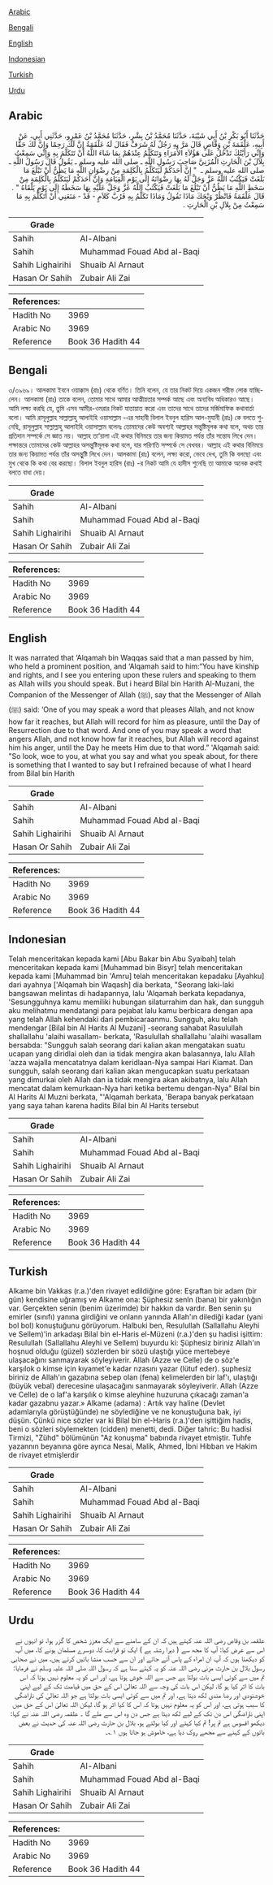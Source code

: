 [Arabic](#arabic)

[Bengali](#bengali)

[English](#english)

[Indonesian](#indonesian)

[Turkish](#turkish)

[Urdu](#urdu)

## Arabic


<div dir="rtl" lang="ar" style={{fontSize:'larger',backgroundColor:'#f8f9fa',padding:20}}>
حَدَّثَنَا أَبُو بَكْرِ بْنُ أَبِي شَيْبَةَ، حَدَّثَنَا مُحَمَّدُ بْنُ بِشْرٍ، حَدَّثَنَا مُحَمَّدُ بْنُ عَمْرٍو، حَدَّثَنِي أَبِي، عَنْ أَبِيهِ، عَلْقَمَةَ بْنِ وَقَّاصٍ قَالَ مَرَّ بِهِ رَجُلٌ لَهُ شَرَفٌ فَقَالَ لَهُ عَلْقَمَةُ إِنَّ لَكَ رَحِمًا وَإِنَّ لَكَ حَقًّا وَإِنِّي رَأَيْتُكَ تَدْخُلُ عَلَى هَؤُلاَءِ الأُمَرَاءِ وَتَتَكَلَّمُ عِنْدَهُمْ بِمَا شَاءَ اللَّهُ أَنْ تَتَكَلَّمَ بِهِ وَإِنِّي سَمِعْتُ بِلاَلَ بْنَ الْحَارِثِ الْمُزَنِيَّ صَاحِبَ رَسُولِ اللَّهِ ـ صلى الله عليه وسلم ـ يَقُولُ قَالَ رَسُولُ اللَّهِ ـ صلى الله عليه وسلم ـ ‏ "‏ إِنَّ أَحَدَكُمْ لَيَتَكَلَّمُ بِالْكَلِمَةِ مِنْ رِضْوَانِ اللَّهِ مَا يَظُنُّ أَنْ تَبْلُغَ مَا بَلَغَتْ فَيَكْتُبُ اللَّهُ عَزَّ وَجَلَّ لَهُ بِهَا رِضْوَانَهُ إِلَى يَوْمِ الْقِيَامَةِ وَإِنَّ أَحَدَكُمْ لَيَتَكَلَّمُ بِالْكَلِمَةِ مِنْ سَخَطِ اللَّهِ مَا يَظُنُّ أَنْ تَبْلُغَ مَا بَلَغَتْ فَيَكْتُبُ اللَّهُ عَزَّ وَجَلَّ عَلَيْهِ بِهَا سَخَطَهُ إِلَى يَوْمِ يَلْقَاهُ ‏"‏ ‏.‏ قَالَ عَلْقَمَةُ فَانْظُرْ وَيْحَكَ مَاذَا تَقُولُ وَمَاذَا تَكَلَّمُ بِهِ فَرُبَّ كَلاَمٍ - قَدْ - مَنَعَنِي أَنْ أَتَكَلَّمَ بِهِ مَا سَمِعْتُ مِنْ بِلاَلِ بْنِ الْحَارِثِ ‏.‏
</div>
<div style={{backgroundColor:'#f8f9fa',padding:20, marginBottom: 10}}><table> <thead> <tr> <th>Grade</th> <th></th> </tr> </thead> <tbody> <tr><td>Sahih</td><td>Al-Albani</td></tr><tr><td>Sahih</td><td>Muhammad Fouad Abd al-Baqi</td></tr><tr><td>Sahih Lighairihi</td><td>Shuaib Al Arnaut</td></tr><tr><td>Hasan Or Sahih</td><td>Zubair Ali Zai</td></tr></tbody></table><table> <thead> <tr> <th>References:</th> <th></th> </tr> </thead> <tbody><tr><td>Hadith No</td><td>3969</td></tr><tr><td>Arabic No</td><td>3969</td></tr><tr><td>Reference</td><td>Book 36 Hadith 44</td></tr></tbody></table></div>

## Bengali


<div dir="ltr" lang="bn" style={{fontSize:'larger',backgroundColor:'#f8f9fa',padding:20}}>
৩/৩৯৬৯। আলকামা ইবনে ওয়াক্কাস (রাঃ) থেকে বর্ণিত। তিনি বলেন, যে তার নিকট দিয়ে একজন শরীফ লোক যাচ্ছিলেন। আলকামা (রাঃ) তাকে বলেন, তোমার সাথে আমার আত্মীয়তার সম্পর্ক আছে এবং অন্যবিধ অধিকারও আছে। আমি লক্ষ্য করছি যে, তুমি এসব আমীর-ওমরার নিকট যাতায়াত করো এবং তাদের সাথে তাদের মর্জিমাফিক কথাবার্তা বলো। আমি রাসূলুল্লাহ সাল্লাল্লাহু আলাইহি ওয়াসাল্লাম -এর সাহাবী বিলাল ইবনুল হারিস আল-মুযানী (রাঃ) কে বলতে শুনেছি, রাসূলুল্লাহ সাল্লাল্লাহু আলাইহি ওয়াসাল্লাম বলেনঃ তোমাদের কেউ অবশ্যই আল্লাহর সন্তুষ্টিমূলক কথা বলে, অথচ তার প্রতিদান সম্পর্কে সে জ্ঞাত নয়। আল্লাহ তা‘য়ালা এই কথার বিনিময়ে তার জন্য কিয়ামত পর্যন্ত তাঁর সন্তোয লিখে দেন। পক্ষান্তরে তোমাদের কেউ আল্লাহর অসন্তুষ্টিমূলক কথা বলে, যার পরিণতি সম্পর্কে সে বেখবর। আল্লাহ এই কথার বিনিময়ে তার জন্য কিয়ামত পর্যন্ত তাঁর অসন্তুুষ্টি লিখে দেন। আলকামা (রাঃ) বলেন, লক্ষ্য করো, ভেবে দেখ, তুমি কি বলছো এবং মুখ থেকে কি কথা বের করছো। বিলাল ইবনুল হারিস (রাঃ) -র নিকট আমি যে হাদীস শুনেছি তা আমাকে অনেক কথাই বলতে বাধা দেয়।
</div>
<div style={{backgroundColor:'#f8f9fa',padding:20, marginBottom: 10}}><table> <thead> <tr> <th>Grade</th> <th></th> </tr> </thead> <tbody> <tr><td>Sahih</td><td>Al-Albani</td></tr><tr><td>Sahih</td><td>Muhammad Fouad Abd al-Baqi</td></tr><tr><td>Sahih Lighairihi</td><td>Shuaib Al Arnaut</td></tr><tr><td>Hasan Or Sahih</td><td>Zubair Ali Zai</td></tr></tbody></table><table> <thead> <tr> <th>References:</th> <th></th> </tr> </thead> <tbody><tr><td>Hadith No</td><td>3969</td></tr><tr><td>Arabic No</td><td>3969</td></tr><tr><td>Reference</td><td>Book 36 Hadith 44</td></tr></tbody></table></div>

## English


<div dir="ltr" lang="en" style={{fontSize:'larger',backgroundColor:'#f8f9fa',padding:20}}>
It was narrated that ‘Alqamah bin Waqqas said that a man passed by him, who held a prominent position, and ‘Alqamah said to him:“You have kinship and rights, and I see you entering upon these rulers and speaking to them as Allah wills you should speak. But i heard Bilal bin Harith Al-Muzani, the Companion of the Messenger of Allah (ﷺ), say that the Messenger of Allah (ﷺ) said: ‘One of you may speak a word that pleases Allah, and not know how far it reaches, but Allah will record for him as pleasure, until the Day of Resurrection due to that word. And one of you may speak a word that angers Allah, and not know how far it reaches, but Allah will record against him his anger, until the Day he meets Him due to that word.” 'Alqamah said: "So look, woe to you, at what you say and what you speak about, for there is something that I wanted to say but I refrained because of what I heard from Bilal bin Harith
</div>
<div style={{backgroundColor:'#f8f9fa',padding:20, marginBottom: 10}}><table> <thead> <tr> <th>Grade</th> <th></th> </tr> </thead> <tbody> <tr><td>Sahih</td><td>Al-Albani</td></tr><tr><td>Sahih</td><td>Muhammad Fouad Abd al-Baqi</td></tr><tr><td>Sahih Lighairihi</td><td>Shuaib Al Arnaut</td></tr><tr><td>Hasan Or Sahih</td><td>Zubair Ali Zai</td></tr></tbody></table><table> <thead> <tr> <th>References:</th> <th></th> </tr> </thead> <tbody><tr><td>Hadith No</td><td>3969</td></tr><tr><td>Arabic No</td><td>3969</td></tr><tr><td>Reference</td><td>Book 36 Hadith 44</td></tr></tbody></table></div>

## Indonesian


<div dir="ltr" lang="id" style={{fontSize:'larger',backgroundColor:'#f8f9fa',padding:20}}>
Telah menceritakan kepada kami [Abu Bakar bin Abu Syaibah] telah menceritakan kepada kami [Muhammad bin Bisyr] telah menceritakan kepada kami [Muhammad bin 'Amru] telah menceritakan kepadaku [Ayahku] dari ayahnya ['Alqamah bin Waqash] dia berkata, "Seorang laki-laki bangsawan melintas di hadapannya, lalu 'Alqamah berkata kepadanya, 'Sesungguhnya kamu memiliki hubungan silaturrahim dan hak, dan sungguh aku melihatmu mendatangi para pejabat lalu kamu berbicara dengan apa yang telah Allah kehendaki dari pembicaraanmu. Sungguh, aku telah mendengar [Bilal bin Al Harits Al Muzani] -seorang sahabat Rasulullah shallallahu 'alaihi wasallam- berkata, 'Rasulullah shallallahu 'alaihi wasallam bersabda: "Sungguh salah seorang dari kalian akan mengatakan suatu ucapan yang diridlai oleh dan ia tidak mengira akan balasannya, lalu Allah 'azza wajalla mencatatnya dalam keridlaan-Nya sampai Hari Kiamat. Dan sungguh, salah seorang dari kalian akan mengucapkan suatu perkataan yang dimurkai oleh Allah dan ia tidak mengira akan akibatnya, lalu Allah mencatat dalam kemurkaan-Nya hari ketika bertemu dengan-Nya" Bilal bin Al Harits Al Muzni berkata, "'Alqamah berkata, 'Berapa banyak perkataan yang saya tahan karena hadits Bilal bin Al Harits tersebut
</div>
<div style={{backgroundColor:'#f8f9fa',padding:20, marginBottom: 10}}><table> <thead> <tr> <th>Grade</th> <th></th> </tr> </thead> <tbody> <tr><td>Sahih</td><td>Al-Albani</td></tr><tr><td>Sahih</td><td>Muhammad Fouad Abd al-Baqi</td></tr><tr><td>Sahih Lighairihi</td><td>Shuaib Al Arnaut</td></tr><tr><td>Hasan Or Sahih</td><td>Zubair Ali Zai</td></tr></tbody></table><table> <thead> <tr> <th>References:</th> <th></th> </tr> </thead> <tbody><tr><td>Hadith No</td><td>3969</td></tr><tr><td>Arabic No</td><td>3969</td></tr><tr><td>Reference</td><td>Book 36 Hadith 44</td></tr></tbody></table></div>

## Turkish


<div dir="ltr" lang="tr" style={{fontSize:'larger',backgroundColor:'#f8f9fa',padding:20}}>
Alkame bin Vakkas (r.a.)'den rivayet edildiğine göre: Eşraftan bir adam (bir gün) kendisine uğramış ve Alkame ona: Şüphesiz senln (bana) bir yakınlığın var. Gerçekten senin (benim üzerimde) bir hakkın da vardır. Ben senin şu emirler (sınıfı) yanına girdiğini ve onlann yanında Allah'ın dilediği kadar (yani bol bol) konuştuğunu görüyorum. Halbuki ben, Resulullah (Sallallahu Aleyhi ve Sellem)'in arkadaşı Bilal bin el-Haris el-Müzeni (r.a.)'den şu hadisi işittim: Resulullah (Sallallahu Aleyhi ve Sellem) buyurdu ki: Şüphesiz biriniz Allah'ın hoşnud olduğu (güzel) sözlerden bir sözü ulaştığı yüce mertebeye ulaşacağını sanmayarak söyleyiverir. Allah (Azze ve Celle) de o söz'e karşılok o kimse için kıyamet'e kadar rızasını yazar (lütuf eder). şuphesiz biriniz de Allah'ın gazabına sebep olan (fena) kelimelerden bir laf'ı, ulaştığı (büyük vebal) derecesine ulaşacağını sanmayarak söyleyiverir. Allah (Azze ve Celle) de o laf'a karşılık o kimse aleyhine huzuruna çıkacağı zaman'a kadar gazabnu yazar.» Alkame (adama) : Artık vay haline (Devlet adamlarıyla görüştüğünde) ne söylediğine ve ne konuştuğuna bak, iyi düşün. Çünkü nice sözler var ki Bilal bin el-Haris (r.a.)'den işittiğim hadis, beni o sözleri söylemekten (cidden) menetti, dedi. Diğer tahric: Bu hadisi Tirmizi, "Zühd" bölümünün "Az konuşma" babında rivayet etmiştir. Tuhfe yazannın beyanına göre ayrıca Nesai, Malik, Ahmed, İbni Hibban ve Hakim de rivayet etmişlerdir
</div>
<div style={{backgroundColor:'#f8f9fa',padding:20, marginBottom: 10}}><table> <thead> <tr> <th>Grade</th> <th></th> </tr> </thead> <tbody> <tr><td>Sahih</td><td>Al-Albani</td></tr><tr><td>Sahih</td><td>Muhammad Fouad Abd al-Baqi</td></tr><tr><td>Sahih Lighairihi</td><td>Shuaib Al Arnaut</td></tr><tr><td>Hasan Or Sahih</td><td>Zubair Ali Zai</td></tr></tbody></table><table> <thead> <tr> <th>References:</th> <th></th> </tr> </thead> <tbody><tr><td>Hadith No</td><td>3969</td></tr><tr><td>Arabic No</td><td>3969</td></tr><tr><td>Reference</td><td>Book 36 Hadith 44</td></tr></tbody></table></div>

## Urdu


<div dir="rtl" lang="ur" style={{fontSize:'larger',backgroundColor:'#f8f9fa',padding:20}}>
علقمہ بن وقاص رضی اللہ عنہ کہتے ہیں کہ ان کے سامنے سے ایک معزز شخص کا گزر ہوا، تو انہوں نے اس سے عرض کیا: آپ کا مجھ سے ( دہرا رشتہ ہے ) ایک تو قرابت کا، دوسرے مسلمان ہونے کا، میں آپ کو دیکھتا ہوں کہ آپ ان امراء کے پاس آتے جاتے اور ان سے حسب منشا باتیں کرتے ہیں، میں نے صحابی رسول بلال بن حارث مزنی رضی اللہ عنہ کو یہ کہتے سنا ہے کہ رسول اللہ صلی اللہ علیہ وسلم نے فرمایا: تم میں سے کوئی ایسی بات بولتا ہے جس سے اللہ خوش ہوتا ہے، اور اس کو یہ معلوم نہیں ہوتا کہ اس بات کا اثر کیا ہو گا، لیکن اس بات کی وجہ سے اللہ تعالیٰ اس کے حق میں قیامت تک کے لیے اپنی خوشنودی اور رضا مندی لکھ دیتا ہے، اور تم میں سے کوئی ایسی بات بولتا ہے جو اللہ تعالیٰ کی ناراضگی کا سبب ہوتی ہے، اور اس کو یہ معلوم نہیں ہوتا کہ اس کا کیا اثر ہو گا، لیکن اللہ تعالیٰ اس کے حق میں اپنی ناراضگی اس دن تک کے لیے لکھ دیتا ہے جس دن وہ اس سے ملے گا ۔ علقمہ رضی اللہ عنہ نے کہا: دیکھو افسوس ہے تم پر! تم کیا کہتے اور کیا بولتے ہو، بلال بن حارث رضی اللہ عنہ کی حدیث نے بعض باتوں کے کہنے سے مجھے روک دیا ہے، خاموش ہو جاتا ہوں ۱؎۔
</div>
<div style={{backgroundColor:'#f8f9fa',padding:20, marginBottom: 10}}><table> <thead> <tr> <th>Grade</th> <th></th> </tr> </thead> <tbody> <tr><td>Sahih</td><td>Al-Albani</td></tr><tr><td>Sahih</td><td>Muhammad Fouad Abd al-Baqi</td></tr><tr><td>Sahih Lighairihi</td><td>Shuaib Al Arnaut</td></tr><tr><td>Hasan Or Sahih</td><td>Zubair Ali Zai</td></tr></tbody></table><table> <thead> <tr> <th>References:</th> <th></th> </tr> </thead> <tbody><tr><td>Hadith No</td><td>3969</td></tr><tr><td>Arabic No</td><td>3969</td></tr><tr><td>Reference</td><td>Book 36 Hadith 44</td></tr></tbody></table></div>